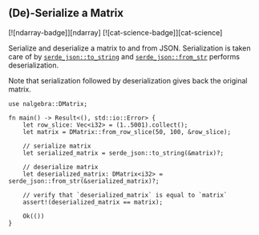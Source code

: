 ## (De)-Serialize a Matrix
[![ndarray-badge]][ndarray] [![cat-science-badge]][cat-science]

Serialize and deserialize a matrix to and from JSON. Serialization is taken care of
by [`serde_json::to_string`] and [`serde_json::from_str`] performs deserialization.

Note that serialization followed by deserialization gives back the original matrix.

```rust,edition2018
use nalgebra::DMatrix;

fn main() -> Result<(), std::io::Error> {
    let row_slice: Vec<i32> = (1..5001).collect();
    let matrix = DMatrix::from_row_slice(50, 100, &row_slice);

    // serialize matrix
    let serialized_matrix = serde_json::to_string(&matrix)?;

    // deserialize matrix
    let deserialized_matrix: DMatrix<i32> = serde_json::from_str(&serialized_matrix)?;

    // verify that `deserialized_matrix` is equal to `matrix`
    assert!(deserialized_matrix == matrix);

    Ok(())
}
```

[`serde_json::to_string`]: https://docs.rs/serde_json/*/serde_json/fn.to_string.html
[`serde_json::from_str`]: https://docs.rs/serde_json/*/serde_json/fn.from_str.html
